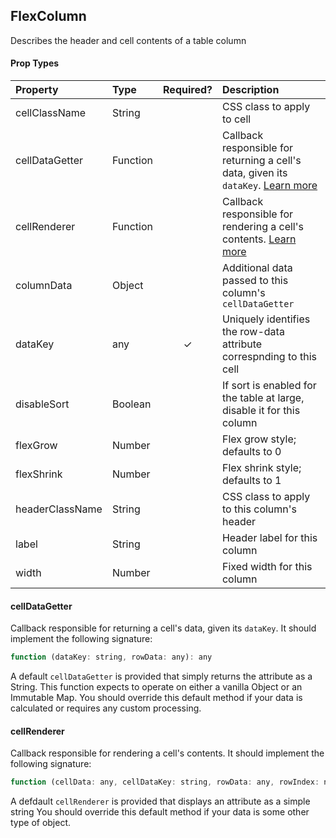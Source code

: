 FlexColumn
---------------

Describes the header and cell contents of a table column

#### Prop Types
| Property | Type | Required? | Description |
|:---|:---|:---:|:---|
| cellClassName | String |  | CSS class to apply to cell |
| cellDataGetter | Function |  | Callback responsible for returning a cell's data, given its `dataKey`. [Learn more](#cellDataGetter) |
| cellRenderer |  Function |  | Callback responsible for rendering a cell's contents. [Learn more](#cellRenderer) |
| columnData | Object |  | Additional data passed to this column's `cellDataGetter` |
| dataKey | any | ✓ | Uniquely identifies the row-data attribute correspnding to this cell |
| disableSort | Boolean |  | If sort is enabled for the table at large, disable it for this column |
| flexGrow | Number |  | Flex grow style; defaults to 0 |
| flexShrink | Number |  | Flex shrink style; defaults to 1 |
| headerClassName | String |  | CSS class to apply to this column's header |
| label | String |  | Header label for this column |
| width | Number |  | Fixed width for this column |

#### cellDataGetter

Callback responsible for returning a cell's data, given its `dataKey`.
It should implement the following signature:

```javascript
function (dataKey: string, rowData: any): any
```

A default `cellDataGetter` is provided that simply returns the attribute as a String.
This function expects to operate on either a vanilla Object or an Immutable Map.
You should override this default method if your data is calculated or requires any custom processing.

#### cellRenderer

Callback responsible for rendering a cell's contents.
It should implement the following signature:

```javascript
function (cellData: any, cellDataKey: string, rowData: any, rowIndex: number, columnData: any): element
```

A defdault `cellRenderer` is provided that displays an attribute as a simple string
You should override this default method if your data is some other type of object.
